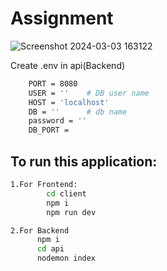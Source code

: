 # Assignment

![Screenshot 2024-03-03 163122](https://github.com/arvindreddy422/Zithara-assignment/assets/87334226/63a20752-b01b-4f30-8d31-5bb0fff032f3)


Create .env in api(Backend)
```bash
    PORT = 8080
    USER = ''    # DB user name
    HOST = 'localhost'
    DB = ''      # db name
    password = ''
    DB_PORT =    
 ```  
   ## To run this application:
```   bash
1.For Frontend:
        cd client
        npm i
        npm run dev
```


```bash
2.For Backend
      npm i
      cd api
      nodemon index
```

